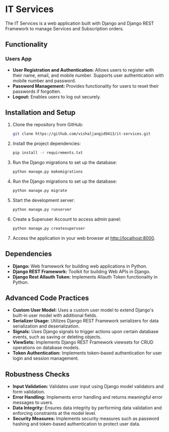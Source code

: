 # IT Services

The IT Services is a web application built with Django and Django REST Framework to manage Services and Subscription orders.

## Functionality

### Users App

- **User Registration and Authentication:** Allows users to register with their name, email, and mobile number. Supports user authentication with mobile number and password.
- **Password Management:** Provides functionality for users to reset their passwords if forgotten.
- **Logout:** Enables users to log out securely.


## Installation and Setup

1. Clone the repository from GitHub:
    ```bash
    git clone https://github.com/vishaljangid9413/it-services.git
    ```

2. Install the project dependencies:
    ```bash
    pip install -r requirements.txt
    ```
    
3. Run the Django migrations to set up the database:
    ```bash
    python manage.py makemigrations
    ```

4. Run the Django migrations to set up the database:
    ```bash
    python manage.py migrate
    ```

5. Start the development server:
    ```bash
    python manage.py runserver
    ```

6. Create a Superuser Account to access admin panel:
    ```bash
    python manage.py createsuperuser
    ```

7. Access the application in your web browser at [http://localhost:8000](http://localhost:8000).

## Dependencies

- **Django:** Web framework for building web applications in Python.
- **Django REST Framework:** Toolkit for building Web APIs in Django.
- **Django Rest Allauth Token:** Implements Allauth Token functionality in Python.

## Advanced Code Practices

- **Custom User Model:** Uses a custom user model to extend Django's built-in user model with additional fields.
- **Serializer Usage:** Utilizes Django REST Framework serializers for data serialization and deserialization.
- **Signals:** Uses Django signals to trigger actions upon certain database events, such as saving or deleting objects.
- **ViewSets:** Implements Django REST Framework viewsets for CRUD operations on database models.
- **Token Authentication:** Implements token-based authentication for user login and session management.

## Robustness Checks

- **Input Validation:** Validates user input using Django model validators and form validation.
- **Error Handling:** Implements error handling and returns meaningful error messages to users.
- **Data Integrity:** Ensures data integrity by performing data validation and enforcing constraints at the model level.
- **Security Measures:** Implements security measures such as password hashing and token-based authentication to protect user data.
